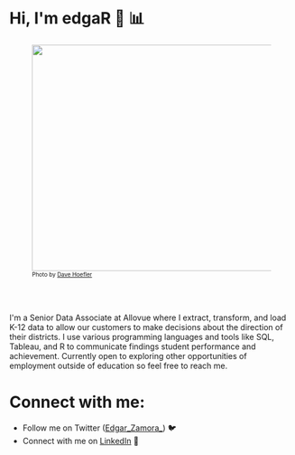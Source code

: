 # Hi, I'm edgaR 👋 :bar_chart:

<figure>
  <img src = "https://images.unsplash.com/photo-1531967289949-52edc23fe94f?ixlib=rb-1.2.1&auto=format&fit=crop&w=889&q=80" width="829px" height="400px">
  <figcaption style="font-size:10px;">Photo by <a href="https://unsplash.com/@johnwestrock">Dave Hoefler</a> </figcaption>
</figure>

<br>
<br>

I'm a Senior Data Associate at Allovue where I extract, transform, and load K-12 data to allow our customers to make decisions about the direction of their districts. I use various programming languages and tools like SQL, Tableau, and R to communicate findings student performance and achievement. Currently open to exploring other opportunities of employment outside of education so feel free to reach me.

# Connect with me:
- Follow me on Twitter (<a href="https://twitter.com/Edgar_Zamora_">Edgar_Zamora_</a>) 🐦
- Connect with me on <a href="https://www.linkedin.com/in/edgar-zamora-01896b148/">LinkedIn</a> 👔 

